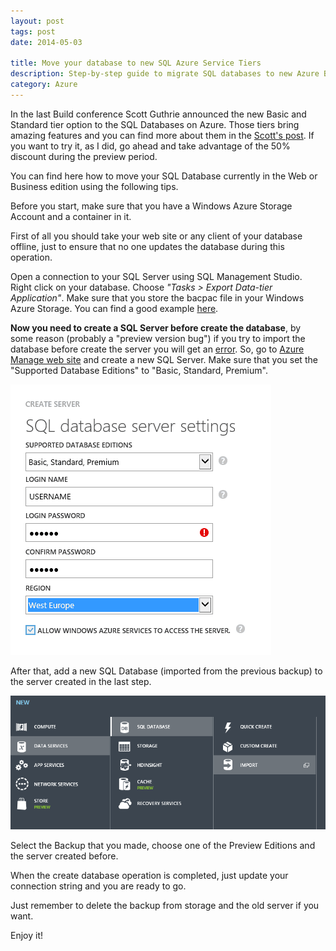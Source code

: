 ```yaml
---
layout: post
tags: post
date: 2014-05-03

title: Move your database to new SQL Azure Service Tiers
description: Step-by-step guide to migrate SQL databases to new Azure Basic and Standard tiers with bacpac export/import and troubleshooting tips.
category: Azure
---
```


In the last Build conference Scott Guthrie announced the new Basic and Standard tier option to the SQL Databases on Azure. Those tiers bring amazing features and you can find more about them in the [Scott's post](https://weblogs.asp.net/scottgu/archive/2014/04/29/azure-99-95-sql-database-sla-500-gb-db-size-improved-performance-self-service-restore-and-business-continuity.aspx). If you want to try it, as I did, go ahead and take advantage of the 50% discount during the preview period.

You can find here how to move your SQL Database currently in the Web or Business edition using the following tips.

Before you start, make sure that you have a Windows Azure Storage Account and a container in it.

First of all you should take your web site or any client of your database offline, just to ensure that no one updates the database during this operation.

Open a connection to your SQL Server using SQL Management Studio. Right click on your database. Choose _"Tasks > Export Data-tier Application"_. Make sure that you store the bacpac file in your Windows Azure Storage. You can find a good example [here](https://blogs.msdn.com/b/brunoterkaly/archive/2013/09/26/how-to-export-an-on-premises-sql-server-database-to-windows-azure-storage.aspx?Redirected=true).

**Now you need to create a SQL Server before create the database**, by some reason (probably a "preview version bug") if you try to import the database before create the server you will get an [error](https://social.technet.microsoft.com/Forums/en-US/54a073aa-b554-403b-87ca-53196a897c9c/cant-create-a-new-sql-azure-standard-tier-db?forum=ssdsgetstarted). So, go to [Azure Manage web site](https://manage.windowsazure.com) and create a new SQL Server. Make sure that you set the "Supported Database Editions" to "Basic, Standard, Premium".

![alt text](/images/move-database-new-sql-azure-service-tiers-create-server.png "Create a new server")

After that, add a new SQL Database (imported from the previous backup) to the server created in the last step.

![alt text](/images/move-database-new-sql-azure-service-tiers-import-database.png "Create a new database menu")

Select the Backup that you made, choose one of the Preview Editions and the server created before.

When the create database operation is completed, just update your connection string and you are ready to go.

Just remember to delete the backup from storage and the old server if you want.

Enjoy it!
